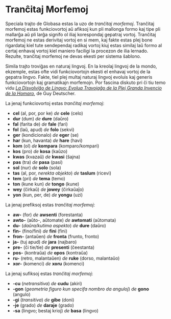 <h1>Tranĉitaj Morfemoj</h1>
<p>
</p>
<p>Speciala trajto de Globasa estas la uzo de <em>tranĉitaj morfemoj</em>. Tranĉitaj morfemoj estas funkciovortoj aŭ
	afiksoj kun pli mallonga formo kaj tipe pli mallarĝa aŭ pli larĝa signifo ol iliaj korespondaj gepatraj vortoj.
	Tranĉitaj morfemoj ne estas derivitaj vortoj en si mem, kaj fakte estas plej bone rigardataj kiel tute sendependaj
	radikaj vortoj kiuj estas similaj laŭ formo al certaj enhavaj vortoj kiel maniero faciligi la procezon de ilia
	lernado. Rezulte, tranĉitaj morfemoj ne devas ekesti per sistema ŝablono.</p>
<p>Simila trajto troviĝas en naturaj lingvoj. En la kreolaj lingvoj de la mondo, ekzemple, estas ofte vidi
	funkciovortojn ekesti el enhavaj vortoj de la gepatra lingvo. Fakte, tiel plej multaj naturaj lingvoj evoluis kaj
	generis funkciovortojn kaj gramatikajn morfemojn. Por fascina diskuto pri ĉi tiu temo vidu <a
		href="https://www.amazon.com/Unfolding-Language-Evolutionary-Mankinds-Invention/dp/0805080120/ref=sr_1_1"><em>La
			Disvolviĝo de Lingvo: Evolua Travojaĝo de la Plej Granda Invencio de la Homaro</em></a>, de Guy Deutscher.
</p>
<p>La jenaj funkciovortoj estas <em>tranĉitaj morfemoj</em>:</p>
<ul>
	<li><strong>cel</strong> (al, por, por ke) <em>de</em> <strong>cele</strong> (celo)</li>
	<li><strong>dur</strong> (dum) <em>de</em> <strong>dure</strong> (daŭro)</li>
	<li><strong>fal</strong> (farita de) <em>de</em> <strong>fale</strong> (fari)</li>
	<li><strong>fol</strong> (laŭ, apud) <em>de</em> <strong>folo</strong> (sekvi)</li>
	<li><strong>ger</strong> (kondicionalo) <em>de</em> <strong>eger</strong> (se)</li>
	<li><strong>har</strong> (kun, havanta) <em>de</em> <strong>hare</strong> (havi)</li>
	<li><strong>kom</strong> (ol) <em>de</em> <strong>kompara</strong> (komparo/kompari)</li>
	<li><strong>kos</strong> (pro) <em>de</em> <strong>kosa</strong> (kaŭzo)</li>
	<li><strong>kwas</strong> (kvazaŭ) <em>de</em> <strong>kwasi</strong> (ŝajna)</li>
	<li><strong>pas</strong> (tra) <em>de</em> <strong>pasa</strong> (pasi)</li>
	<li><strong>sol</strong> (nur) <em>de</em> <strong>solo</strong> (sola)</li>
	<li><strong>tas</strong> (al, por, <em>nerekta objekto</em>) <em>de</em> <strong>taslum</strong> (ricevi)</li>
	<li><strong>tem</strong> (pri) <em>de</em> <strong>tema</strong> (temo)</li>
	<li><strong>ton</strong> (kune kun) <em>de</em> <strong>tongo</strong> (kune)</li>
	<li><strong>wey</strong> (ĉirkaŭ) <em>de</em> <strong>jowey</strong> (ĉirkaŭaĵo)</li>
	<li><strong>yon</strong> (kun, per, de) <em>de</em> <strong>yongu</strong> (uzi)</li>
</ul>
<p>La jenaj prefiksoj estas <em>tranĉitaj morfemoj</em>:</p>
<ul>
	<li><strong>aw-</strong> (for) <em>de</em> <strong>awsenti</strong> (forestanta)</li>
	<li><strong>awto-</strong> (aŭto-, aŭtomate) <em>de</em> <strong>awtomati</strong> (aŭtomata)</li>
	<li><strong>du-</strong> (<em>daŭra/kutima aspekto</em>) <em>de</em> <strong>dure</strong> (daŭro)</li>
	<li><strong>fin-</strong> (fino/fini) <em>de</em> <strong>fini</strong> (fini)</li>
	<li><strong>fron-</strong> (antaŭen) <em>de</em> <strong>fronta</strong> (frunto, fronto)</li>
	<li><strong>ja-</strong> (tuj apud) <em>de</em> <strong>jara</strong> (najbaro)</li>
	<li><strong>pre-</strong> (ĉi tie/tie) <em>de</em> <strong>presenti</strong> (ĉeestanta)</li>
	<li><strong>pos-</strong> (kontraŭa) <em>de</em> <strong>opos</strong> (kontraŭa)</li>
	<li><strong>ru-</strong> (retro, malantaŭen) <em>de</em> <strong>ruke</strong> (dorso, malantaŭo)</li>
	<li><strong>xor-</strong> (komenci) <em>de</em> <strong>xoru</strong> (komenci)</li>
</ul>
<p>La jenaj sufiksoj estas <em>tranĉitaj morfemoj</em>:</p>
<ul>
	<li><strong>-cu</strong> (<em>netransitiva</em>) <em>de</em> <strong>cudu</strong> (akiri)</li>
	<li><strong>-gon</strong> (<em>geometria figuro kun specifa nombro da anguloj</em>) <em>de</em>
		<strong>gono</strong> (angulo)
	</li>
	<li><strong>-gi</strong> (<em>transitiva</em>) <em>de</em> <strong>gibe</strong> (doni)</li>
	<li><strong>-je</strong> (grado) <em>de</em> <strong>daraje</strong> (grado)</li>
	<li><strong>-sa</strong> (lingvo; bestaj krioj) <em>de</em> <strong>basa</strong> (lingvo)</li>
</ul>
<p></p>
